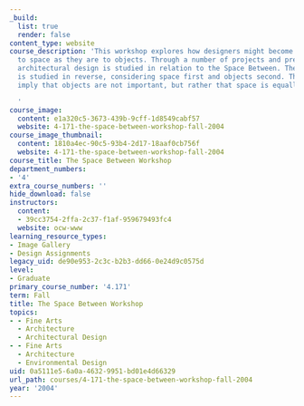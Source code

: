 ```yaml
---
_build:
  list: true
  render: false
content_type: website
course_description: 'This workshop explores how designers might become as sensitive
  to space as they are to objects. Through a number of projects and precedent studies,
  architectural design is studied in relation to the Space Between. The design process
  is studied in reverse, considering space first and objects second. This is not to
  imply that objects are not important, but rather that space is equally important.

  '
course_image:
  content: e1a320c5-3673-439b-9cff-1d8549cabf57
  website: 4-171-the-space-between-workshop-fall-2004
course_image_thumbnail:
  content: 1810a4ec-90c5-93b4-2d17-18aaf0cb756f
  website: 4-171-the-space-between-workshop-fall-2004
course_title: The Space Between Workshop
department_numbers:
- '4'
extra_course_numbers: ''
hide_download: false
instructors:
  content:
  - 39cc3754-2ffa-2c37-f1af-959679493fc4
  website: ocw-www
learning_resource_types:
- Image Gallery
- Design Assignments
legacy_uid: de90e953-2c3c-b2b3-dd66-0e24d9c0575d
level:
- Graduate
primary_course_number: '4.171'
term: Fall
title: The Space Between Workshop
topics:
- - Fine Arts
  - Architecture
  - Architectural Design
- - Fine Arts
  - Architecture
  - Environmental Design
uid: 0a5111e5-6a0a-4632-9951-bd01e4d66329
url_path: courses/4-171-the-space-between-workshop-fall-2004
year: '2004'
---
```

